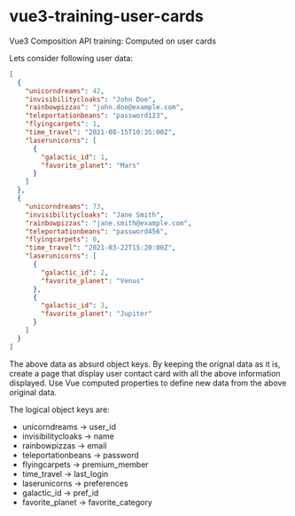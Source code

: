 # vue3-training-user-cards
Vue3 Composition API training: Computed on user cards

Lets consider following user data:

``` json
[
  {
    "unicorndreams": 42,
    "invisibilitycloaks": "John Doe",
    "rainbowpizzas": "john.doe@example.com",
    "teleportationbeans": "password123",
    "flyingcarpets": 1,
    "time_travel": "2021-08-15T10:35:00Z",
    "laserunicorns": [
      {
        "galactic_id": 1,
        "favorite_planet": "Mars"
      }
    ]
  },
  {
    "unicorndreams": 73,
    "invisibilitycloaks": "Jane Smith",
    "rainbowpizzas": "jane.smith@example.com",
    "teleportationbeans": "password456",
    "flyingcarpets": 0,
    "time_travel": "2021-03-22T15:20:00Z",
    "laserunicorns": [
      {
        "galactic_id": 2,
        "favorite_planet": "Venus"
      },
      {
        "galactic_id": 3,
        "favorite_planet": "Jupiter"
      }
    ]
  }
]
```

The above data as absurd object keys. By keeping the orignal data as it is, create a page that display user contact card with all the above information displayed.
Use Vue computed properties to define new data from the above original data.

The logical object keys are:
* unicorndreams -> user_id
* invisibilitycloaks -> name
* rainbowpizzas -> email
* teleportationbeans -> password
* flyingcarpets -> premium_member
* time_travel -> last_login
* laserunicorns -> preferences
* galactic_id -> pref_id
* favorite_planet -> favorite_category